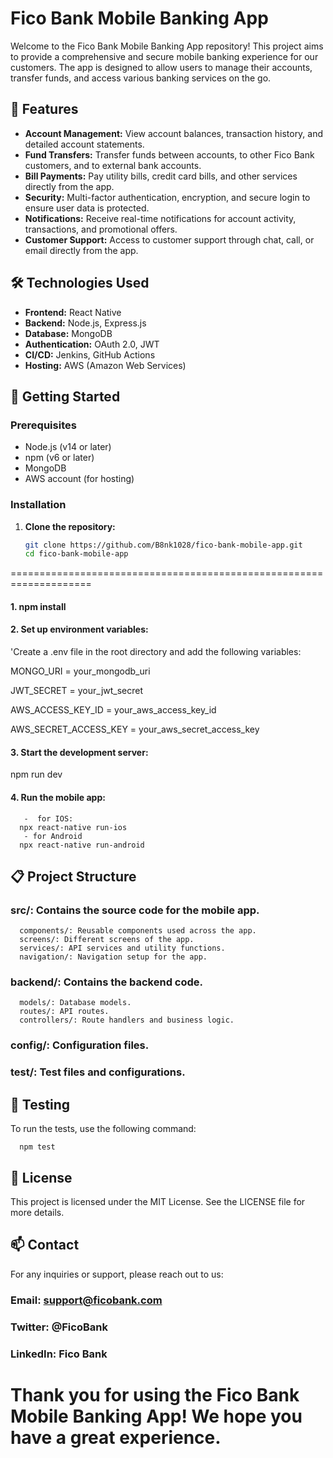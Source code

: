 # Fico Bank Mobile Banking App

Welcome to the Fico Bank Mobile Banking App repository! This project aims to provide a comprehensive and secure mobile banking experience for our customers. The app is designed to allow users to manage their accounts, transfer funds, and access various banking services on the go.

## 📱 Features

- **Account Management:** View account balances, transaction history, and detailed account statements.
- **Fund Transfers:** Transfer funds between accounts, to other Fico Bank customers, and to external bank accounts.
- **Bill Payments:** Pay utility bills, credit card bills, and other services directly from the app.
- **Security:** Multi-factor authentication, encryption, and secure login to ensure user data is protected.
- **Notifications:** Receive real-time notifications for account activity, transactions, and promotional offers.
- **Customer Support:** Access to customer support through chat, call, or email directly from the app.

## 🛠️ Technologies Used

- **Frontend:** React Native
- **Backend:** Node.js, Express.js
- **Database:** MongoDB
- **Authentication:** OAuth 2.0, JWT
- **CI/CD:** Jenkins, GitHub Actions
- **Hosting:** AWS (Amazon Web Services)

## 🚀 Getting Started

### Prerequisites

- Node.js (v14 or later)
- npm (v6 or later)
- MongoDB
- AWS account (for hosting)

### Installation

1. **Clone the repository:**
   ```sh
   git clone https://github.com/B8nk1028/fico-bank-mobile-app.git
   cd fico-bank-mobile-app
====================================================================

#### 1. npm install
#### 2. Set up environment variables:

   'Create a .env file in the root directory and add the following variables:
   
   MONGO_URI = your_mongodb_uri  
   
   JWT_SECRET = your_jwt_secret
   
   AWS_ACCESS_KEY_ID = your_aws_access_key_id
   
   AWS_SECRET_ACCESS_KEY = your_aws_secret_access_key
   
#### 3. Start the development server:

   npm run dev

#### 4. Run the mobile app:
       -  for IOS:
      npx react-native run-ios
       - for Android
      npx react-native run-android

## 📋 Project Structure

### src/: Contains the source code for the mobile app.

      components/: Reusable components used across the app.
      screens/: Different screens of the app.
      services/: API services and utility functions.
      navigation/: Navigation setup for the app.
      
### backend/: Contains the backend code.

      models/: Database models.
      routes/: API routes.
      controllers/: Route handlers and business logic.
      
### config/: Configuration files.

### test/: Test files and configurations.


## 🧪 Testing
   To run the tests, use the following command:

      npm test

      
## 📄 License
This project is licensed under the MIT License. See the LICENSE file for more details.

## 📫 Contact
For any inquiries or support, please reach out to us:

### Email: support@ficobank.com
### Twitter: @FicoBank
### LinkedIn: Fico Bank
# Thank you for using the Fico Bank Mobile Banking App! We hope you have a great experience.
